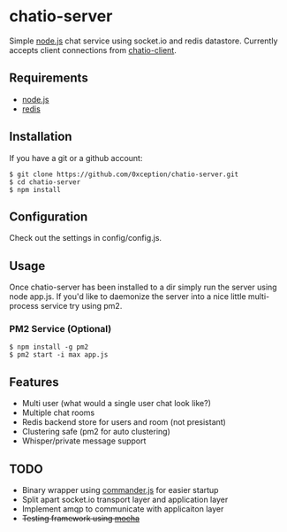 


# chatio-server

  Simple [node.js](http://nodejs.org) chat service using socket.io and redis datastore. Currently accepts client connections from [chatio-client](https://github.com/0xception/chatio-client).

## Requirements

  - [node.js](http://nodejs.org)
  - [redis](http://redis.io/)

## Installation

If you have a git or a github account:

    $ git clone https://github.com/0xception/chatio-server.git
    $ cd chatio-server
    $ npm install 
    
## Configuration

  Check out the settings in config/config.js.
    
## Usage
  
  Once chatio-server has been installed to a dir simply run the server using node app.js. If you'd like to daemonize the server into a nice little multi-process service try using pm2.
  
### PM2 Service (Optional)
    
    $ npm install -g pm2
    $ pm2 start -i max app.js

## Features

  - Multi user (what would a single user chat look like?)
  - Multiple chat rooms
  - Redis backend store for users and room (not presistant)
  - Clustering safe (pm2 for auto clustering) 
  - Whisper/private message support

## TODO

  - Binary wrapper using [commander.js](https://github.com/visionmedia/commander.js) for easier startup
  - Split apart socket.io transport layer and application layer
  - Implement amqp to communicate with applicaiton layer 
  - ~~Testing framework using [mocha](http://mochajs.org/)~~

  



